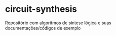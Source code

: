 # circuit-synthesis
Repositório com algoritmos de síntese lógica e suas documentações/códigos de exemplo
